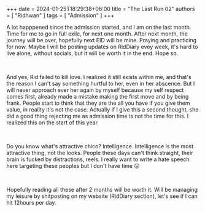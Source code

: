 +++ 
date = 2024-01-25T18:29:38+06:00
title = "The Last Run 02"
authors = [ "Ridhwan" ]
tags = [ "Admission" ]
+++


A lot happpened since the admission started, and I am on the last month. Time for me to go in full exile, for next one month. After next month, the journey will be over, hopefully next EID will be mine. Praying and practicing for now. Maybe I will be posting updates on RidDiary evey week, it's hard to live alone, without socials, but it will be worth it in the end. Hope so.

<br>

And yes, Rid failed to kill love. I realized it still exists within me, and that's the reason I can't say something hurtful to her, even in her abscence. But I will never approach ever her again by myself because my self respect comes first, already made a mistake making the first move and by being frank. People start to think that they are the all you have if you give them value, in reality it's not the case. Actually if I give this a second thought, she did a good thing rejecting me as admission time is not the time for this. I realized this on the start of this year.

<br>

Do you know what's attractive chico? Intelligence. Intelligence is the most attractive thing, not the looks. People these days can't think straight, their brain is fucked by distractions, reels. I really want to write a hate speech here targeting these peoples but I don't have time 😛

<br>

Hopefully reading all these after 2 months will be worth it. Will be managing my leisure by shitposting on my website (RidDiary section), let's see if I can hit 12hours per day.